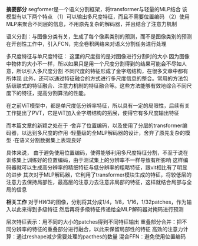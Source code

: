 **摘要部分**
segformer是一个语义分割框架，将transformer与轻量的MLP结合
该模型有以下两个特点
（1）可以输出多尺度特征，而且不需要位置编码
（2）使用MLP来聚合不同层的信息，不用原先复杂的解码器，并且结合了注意力机制

语义分割：与图像分类有关，生成了每个像素类别的预测，而不是图像类别的预测
在开创性工作中，引入FCN，完全卷积网络来对语义分割任务进行处理

多尺度特征与单尺度特征：
这里的尺度指的是对图像进行分割时的大小
因为图像中物体的大小不一样，所以如果只是用一个尺度分割得到的结果可能会不尽如人意，所以引入多尺度分割
不同尺度的特征形成了金字塔结构，在很多文章中都有所体现
此外，还可以通过特征融合的方式进行多尺度信息的整合。常用的方法包括级联式的特征融合、注意力机制的特征融合等。这些方法能够有效地综合不同尺度下的特征，提高分割算法的性能。

在之前ViT模型中，都是单尺度低分辨率特征，所以具有一定的局限性，后续有关工作提出了PVT，它是ViT加入金字塔结构的拓展，使得它有多尺度输出特征

而本篇文章的新颖之处在于
·舍弃了位置编码，以及使用了分层的transformer编码器，以达到多尺度的作用
·轻量级的全MLP解码器的设计，舍弃了原先复杂的模型
·在语义分割数据集上表现良好

具体来说，
由于避免使用位置编码，使得能够利用多尺度特征分割，不至于说在训练集上训练好的位置编码，由于测试集上的分辨率不一样导致有所影响
这样编码器就可以生成高分辨率的精细特征与低分辨率的粗略特征，跟vit相比有了明显的进步
其次对于MLP解码器，它利用了transformer模块生成的特征，将较低层的注意力去保持局部性，最高层的注意力去注意非局部的特征，这样就结合局部与全局的信息

**相关工作**
对于H*W*3的图像，分别将其分成1/4，1/8，1/16，1/32patches，作为输入以此来得到多级特征
然后再将多级特征传递给全MLP解码器对掩码进行预测

层次特征表示：用不同的大小的patches得到不同特征输出
重叠部分合并：把不同分辨率的特征的重叠部分进行融合，以此来保留局部性的特征
高效的注意力计算：通过reshape减少需要处理的pacthes的数量
混合FFN：避免使用位置编码



